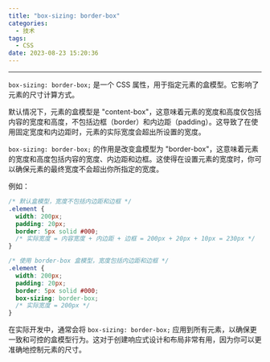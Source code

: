 ```yaml
---
title: "box-sizing: border-box"
categories:
  - 技术
tags:
  - CSS
date: 2023-08-23 15:20:36
---
```


---

`box-sizing: border-box;` 是一个 CSS 属性，用于指定元素的盒模型。它影响了元素的尺寸计算方式。

默认情况下，元素的盒模型是 "content-box"，这意味着元素的宽度和高度仅包括内容的宽度和高度，不包括边框（border）和内边距（padding）。这导致了在使用固定宽度和内边距时，元素的实际宽度会超出所设置的宽度。

`box-sizing: border-box;` 的作用是改变盒模型为 "border-box"，这意味着元素的宽度和高度包括内容的宽度、内边距和边框。这使得在设置元素的宽度时，你可以确保元素的最终宽度不会超出你所指定的宽度。

<!-- more -->

例如：

```css
/* 默认盒模型，宽度不包括内边距和边框 */
.element {
  width: 200px;
  padding: 20px;
  border: 5px solid #000;
  /* 实际宽度 = 内容宽度 + 内边距 + 边框 = 200px + 20px + 10px = 230px */
}

/* 使用 border-box 盒模型，宽度包括内边距和边框 */
.element {
  width: 200px;
  padding: 20px;
  border: 5px solid #000;
  box-sizing: border-box;
  /* 实际宽度 = 200px */
}
```

在实际开发中，通常会将 `box-sizing: border-box;` 应用到所有元素，以确保更一致和可控的盒模型行为。这对于创建响应式设计和布局非常有用，因为你可以更准确地控制元素的尺寸。
